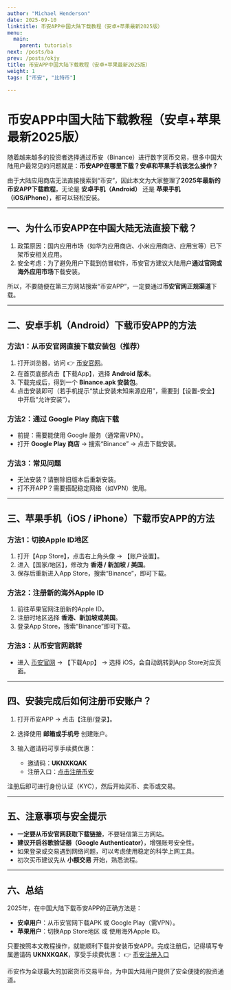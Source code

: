 ```yaml
---
author: "Michael Henderson"
date: 2025-09-10
linktitle: 币安APP中国大陆下载教程（安卓+苹果最新2025版）
menu:
  main:
    parent: tutorials
next: /posts/ba
prev: /posts/okjy
title: 币安APP中国大陆下载教程（安卓+苹果最新2025版）
weight: 1
tags: ["币安", "比特币"]

---
```

# 币安APP中国大陆下载教程（安卓+苹果最新2025版）

随着越来越多的投资者选择通过币安（Binance）进行数字货币交易，很多中国大陆用户最常见的问题就是：**币安APP在哪里下载？安卓和苹果手机该怎么操作？**

由于大陆应用商店无法直接搜索到“币安”，因此本文为大家整理了**2025年最新的币安APP下载教程**，无论是 **安卓手机（Android）** 还是 **苹果手机（iOS/iPhone）**，都可以轻松安装。

---

## 一、为什么币安APP在中国大陆无法直接下载？

1. 政策原因：国内应用市场（如华为应用商店、小米应用商店、应用宝等）已下架币安相关应用。
2. 安全考虑：为了避免用户下载到仿冒软件，币安官方建议大陆用户**通过官网或海外应用市场**下载安装。

所以，不要随便在第三方网站搜索“币安APP”，一定要通过**币安官网正规渠道**下载。

---

## 二、安卓手机（Android）下载币安APP的方法

### 方法1：从币安官网直接下载安装包（推荐）

1. 打开浏览器，访问 👉 [币安官网](https://www.binance.com/zh-CN/join?ref=UKNXKQAK)。
2. 在首页底部点击【下载App】，选择 **Android 版本**。
3. 下载完成后，得到一个 **Binance.apk 安装包**。
4. 点击安装即可（若手机提示“禁止安装未知来源应用”，需要到【设置-安全】中开启“允许安装”）。

### 方法2：通过 Google Play 商店下载

* 前提：需要能使用 Google 服务（通常需VPN）。
* 打开 **Google Play 商店** → 搜索“Binance” → 点击下载安装。

### 方法3：常见问题

* 无法安装？请删除旧版本后重新安装。
* 打不开APP？需要搭配稳定网络（如VPN）使用。

---

## 三、苹果手机（iOS / iPhone）下载币安APP的方法

### 方法1：切换Apple ID地区

1. 打开【App Store】，点击右上角头像 → 【账户设置】。
2. 进入【国家/地区】，修改为 **香港 / 新加坡 / 美国**。
3. 保存后重新进入App Store，搜索“Binance”，即可下载。

### 方法2：注册新的海外Apple ID

1. 前往苹果官网注册新的Apple ID。
2. 注册时地区选择 **香港、新加坡或美国**。
3. 登录App Store，搜索“Binance”即可下载。

### 方法3：从币安官网跳转

* 进入 [币安官网](https://www.binance.com/zh-CN/join?ref=UKNXKQAK) → 【下载App】 → 选择 iOS，会自动跳转到App Store对应页面。

---

## 四、安装完成后如何注册币安账户？

1. 打开币安APP → 点击【注册/登录】。
2. 选择使用 **邮箱或手机号** 创建账户。
3. 输入邀请码可享手续费优惠：

   * 邀请码：**UKNXKQAK**
   * 注册入口：[点击注册币安](https://www.binance.com/zh-CN/join?ref=UKNXKQAK)

注册后即可进行身份认证（KYC），然后开始买币、卖币或交易。

---

## 五、注意事项与安全提示

* **一定要从币安官网获取下载链接**，不要轻信第三方网站。
* **建议开启谷歌验证器（Google Authenticator）**，增强账号安全性。
* 如果登录或交易遇到网络问题，可以考虑使用稳定的科学上网工具。
* 初次买币建议先从 **小额交易** 开始，熟悉流程。

---

## 六、总结

2025年，在中国大陆下载币安APP的正确方法是：

* **安卓用户**：从币安官网下载APK 或 Google Play（需VPN）。
* **苹果用户**：切换App Store地区 或 使用海外Apple ID。

只要按照本文教程操作，就能顺利下载并安装币安APP。完成注册后，记得填写专属邀请码 **UKNXKQAK**，享受手续费优惠：
👉 [币安注册入口](https://www.binance.com/zh-CN/join?ref=UKNXKQAK)

币安作为全球最大的加密货币交易平台，为中国大陆用户提供了安全便捷的投资通道。
